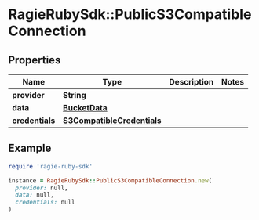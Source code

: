 # RagieRubySdk::PublicS3CompatibleConnection

## Properties

| Name | Type | Description | Notes |
| ---- | ---- | ----------- | ----- |
| **provider** | **String** |  |  |
| **data** | [**BucketData**](BucketData.md) |  |  |
| **credentials** | [**S3CompatibleCredentials**](S3CompatibleCredentials.md) |  |  |

## Example

```ruby
require 'ragie-ruby-sdk'

instance = RagieRubySdk::PublicS3CompatibleConnection.new(
  provider: null,
  data: null,
  credentials: null
)
```

